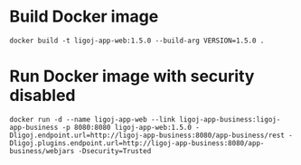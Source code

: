 # Build Docker image
```
docker build -t ligoj-app-web:1.5.0 --build-arg VERSION=1.5.0 .
```
# Run Docker image with security disabled
```
docker run -d --name ligoj-app-web --link ligoj-app-business:ligoj-app-business -p 8080:8080 ligoj-app-web:1.5.0 -Dligoj.endpoint.url=http://ligoj-app-business:8080/app-business/rest -Dligoj.plugins.endpoint.url=http://ligoj-app-business:8080/app-business/webjars -Dsecurity=Trusted
```